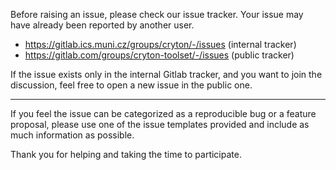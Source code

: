 Before raising an issue, please check our issue tracker. Your issue may have already been reported by another user.

* https://gitlab.ics.muni.cz/groups/cryton/-/issues (internal tracker)
* https://gitlab.com/groups/cryton-toolset/-/issues (public tracker)

If the issue exists only in the internal Gitlab tracker, and you want to join the discussion, feel free to open a new issue in the public one.

---

If you feel the issue can be categorized as a reproducible bug or a feature proposal, please use one of the issue templates provided and include as much information as possible.

Thank you for helping and taking the time to participate.
